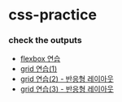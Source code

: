 # css-practice

### check the outputs
- [flexbox 연습](https://consideratealicebluewatchdog.tinakim.repl.co/)
- [grid 연습(1)](https://badreligion.tinakim.repl.co/)
- [grid 연습(2) - 반응형 레이아웃](https://ostrich.tinakim.repl.co/)
- [grid 연습(3) - 반응형 레이아웃](https://bluprint.tinakim.repl.co/)
